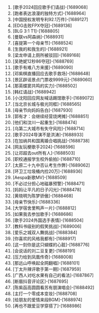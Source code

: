 
1. [歌手2024回应歌手们请战]-[1689068]
1. [跑者表达浪漫的独特方式]-[1688964]
1. [中国授权发明专利92.1万件]-[1689127]
1. [EDG击败FPX夺冠]-[1689136]
1. [BLG 3:1 T1]-[1688805]
1. [曼联vs阿森纳]-[1688931]
1. [喜提第一个母亲节]-[1688524]
1. [生我的和我生的]-[1688921]
1. [梁龙申请上厕所被驳回]-[1689168]
1. [吴艳妮12秒86夺冠]-[1688769]
1. [歌手有难八方来援]-[1689090]
1. [邓紫棋直播回应去歌手救场]-[1688648]
1. [景区辟谣景点门票收9999元]-[1689060]
1. [那英蝶窦共鸣的实力]-[1688502]
1. [韩红请战]-[1688942]
1. [小沈阳回应网友喊话踢馆歌手]-[1689072]
1. [当北京长城与极光同框]-[1688565]
1. [母亲节向妈妈告白]-[1687930]
1. [郭有才：会继续经营烧烤摊]-[1688851]
1. [他们和汶川一起重生]-[1688474]
1. [乌第二大城市有失守风险]-[1688714]
1. [歌手2024导演不是洪涛]-[1688933]
1. [在加纳共和国离婚合唱挑战]-[1688738]
1. [网友玩梗歌手2024]-[1688596]
1. [让邓超去out所有人]-[1688503]
1. [职校通报学生校外偷拍]-[1688710]
1. [太原二十九中否认考生作弊]-[1689062]
1. [环卫工垃圾桶内捡20万]-[1688936]
1. [Aespa新歌MV]-[1688509]
1. [不必过分担心地磁暴预警]-[1688471]
1. [妈妈让平凡的日子闪光]-[1688478]
1. [黄晓明为陈梦骄傲]-[1688468]
1. [母亲节快乐]-[1688336]
1. [大学宿舍里鸭声一片]-[1688812]
1. [如果我去参加歌手]-[1688686]
1. [歌手2024外国选手表情]-[1688504]
1. [教科书级别的假笑挑战]-[1689006]
1. [爱乐之城双人舞挑战]-[1688384]
1. [你喜欢的风格我都有]-[1688917]
1. [这一刻你是这只蝴蝶的心脏]-[1688776]
1. [会说话的刘二豆复更]-[1688191]
1. [压力给到凤凰传奇]-[1688008]
1. [那远山呼唤起全网翻唱]-[1688101]
1. [丁太升辣评歌手第一期]-[1687959]
1. [广西人对吃水果有自己的看法]-[1687867]
1. [断眉抖音评论区]-[1687695]
1. [陈紫函高圆圆看苏有朋演唱会]-[1688492]
1. [主打一个零成本变妆]-[1688708]
1. [给朋友的爱情来段BGM]-[1688974]
1. [再也不跟爱豆学穿搭了]-[1688986]